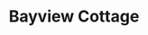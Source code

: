 ---
photo_name: /img/bay-view-cottage-nb.jpg
photo_alt: Bayview Cottage in North Bend, OR
title: Bayview Cottage
property_name: Bayview Cottage
property_category: 4 - Vacation Rental Homes
address:
  street: 
  street2: 
  city: North Bend
  state: OR
  zip: '97459'
phone_toll_free: 
phone_local: 
units: '1'
cost: 3 - $$$
property_description: >-
  Waterfront Cottage with gorgeous sunsets and views. Escape to the beautiful S Oregon Coast and enjoy your stay in a lovely home with nearby shopping, beaches, sand dunes, parks, museums, golfing, and much more, you are sure to enjoy your stay!
website: 'https://www.airbnb.com/rooms/21474080'
amenityList: 
  - 6 - WiFi Available
  - 7 - Kitchens Available
---